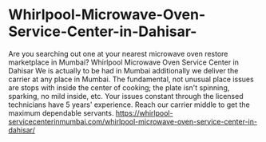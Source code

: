 # Whirlpool-Microwave-Oven-Service-Center-in-Dahisar-
Are you searching out one at your nearest microwave oven restore marketplace in Mumbai? Whirlpool Microwave Oven Service Center in Dahisar We is actually to be had in Mumbai additionally we deliver the carrier at any place in Mumbai. The fundamental, not unusual place issues are stops with inside the center of cooking; the plate isn't spinning, sparking, no mild inside, etc. Your issues constant through the licensed technicians have 5 years' experience. Reach our carrier middle to get the maximum dependable servants. https://whirlpool-servicecenterinmumbai.com/whirlpool-microwave-oven-service-center-in-dahisar/
